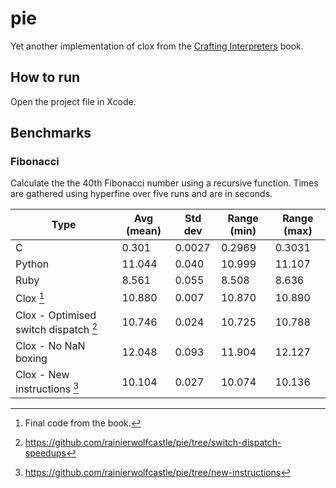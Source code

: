 # pie

Yet another implementation of clox from the [Crafting Interpreters](http://www.craftinginterpreters.com/) book.

## How to run

Open the project file in Xcode.

## Benchmarks

### Fibonacci

Calculate the the 40th Fibonacci number using a recursive function. Times are gathered using hyperfine over five runs and are in seconds.

| Type                                  | Avg (mean) | Std dev | Range (min) | Range (max) |
| ------------------------------------- | ---------- | ------- | ----------- | ------------|
| C                                     | 0.301      | 0.0027  | 0.2969      | 0.3031      |
| Python                                | 11.044     | 0.040   | 10.999      | 11.107      |
| Ruby                                  | 8.561      | 0.055   | 8.508       | 8.636       |
| Clox [^1]                             | 10.880     | 0.007   | 10.870      | 10.890      |
| Clox - Optimised switch dispatch [^2] | 10.746     | 0.024   | 10.725      | 10.788      |
| Clox - No NaN boxing                  | 12.048     | 0.093   | 11.904      | 12.127      |
| Clox - New instructions [^3]          | 10.104     | 0.027   | 10.074      | 10.136      |

[^1]: Final code from the book.
[^2]: https://github.com/rainierwolfcastle/pie/tree/switch-dispatch-speedups
[^3]: https://github.com/rainierwolfcastle/pie/tree/new-instructions
